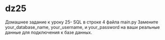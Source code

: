 # dz25
Домашнее задание к уроку 25- SQL
в строке 4 файла main.py Замените your_database_name, your_username, и your_password на ваши реальные данные для подключения к базе данных.
